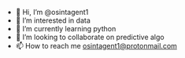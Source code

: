 - 👋 Hi, I’m @osintagent1
- 👀 I’m interested in data
- 🌱 I’m currently learning python
- 💞️ I’m looking to collaborate on predictive algo
- 📫 How to reach me osintagent1@protonmail.com

<!---
osintagent1/osintagent1 is a ✨ special ✨ repository because its `README.md` (this file) appears on your GitHub profile.
You can click the Preview link to take a look at your changes.
--->
